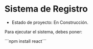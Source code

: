 <h1>Sistema de Registro</h1>

- Estado de proyecto: En Construcción.

Para ejecutar el sistema, debes poner:

´´´npm install react´´´
